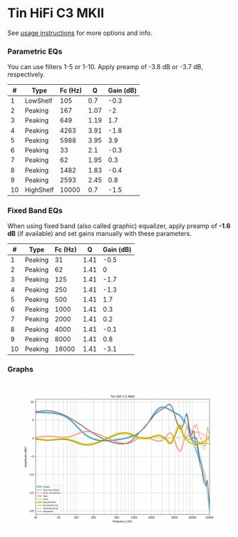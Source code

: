 # Tin HiFi C3 MKII
See [usage instructions](https://github.com/jaakkopasanen/AutoEq#usage) for more options and info.

### Parametric EQs
You can use filters 1-5 or 1-10. Apply preamp of -3.8 dB or -3.7 dB, respectively.

|   # | Type      |   Fc (Hz) |    Q |   Gain (dB) |
|-----|-----------|-----------|------|-------------|
|   1 | LowShelf  |       105 | 0.7  |        -0.3 |
|   2 | Peaking   |       167 | 1.07 |        -2   |
|   3 | Peaking   |       649 | 1.19 |         1.7 |
|   4 | Peaking   |      4263 | 3.91 |        -1.8 |
|   5 | Peaking   |      5988 | 3.95 |         3.9 |
|   6 | Peaking   |        33 | 2.1  |        -0.3 |
|   7 | Peaking   |        62 | 1.95 |         0.3 |
|   8 | Peaking   |      1482 | 1.83 |        -0.4 |
|   9 | Peaking   |      2593 | 2.45 |         0.8 |
|  10 | HighShelf |     10000 | 0.7  |        -1.5 |

### Fixed Band EQs
When using fixed band (also called graphic) equalizer, apply preamp of **-1.6 dB** (if available) and set gains manually with these parameters.

|   # | Type    |   Fc (Hz) |    Q |   Gain (dB) |
|-----|---------|-----------|------|-------------|
|   1 | Peaking |        31 | 1.41 |        -0.5 |
|   2 | Peaking |        62 | 1.41 |         0   |
|   3 | Peaking |       125 | 1.41 |        -1.7 |
|   4 | Peaking |       250 | 1.41 |        -1.3 |
|   5 | Peaking |       500 | 1.41 |         1.7 |
|   6 | Peaking |      1000 | 1.41 |         0.3 |
|   7 | Peaking |      2000 | 1.41 |         0.2 |
|   8 | Peaking |      4000 | 1.41 |        -0.1 |
|   9 | Peaking |      8000 | 1.41 |         0.8 |
|  10 | Peaking |     16000 | 1.41 |        -3.1 |

### Graphs
![](./Tin%20HiFi%20C3%20MKII.png)
